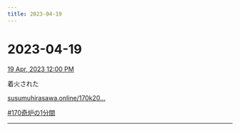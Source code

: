 ```yaml
---
title: 2023-04-19
---
```

# 2023-04-19

[19 Apr, 2023 12:00 PM](https://twitter.com/hirasawa/status/1648521810772631552#m)

着火された

<a href="http://susumuhirasawa.online/170k2022">susumuhirasawa.online/170k20…</a>

<a href="https://twitter.com/search?q=%23170奇炉の1分間">#170奇炉の1分間</a>

---

